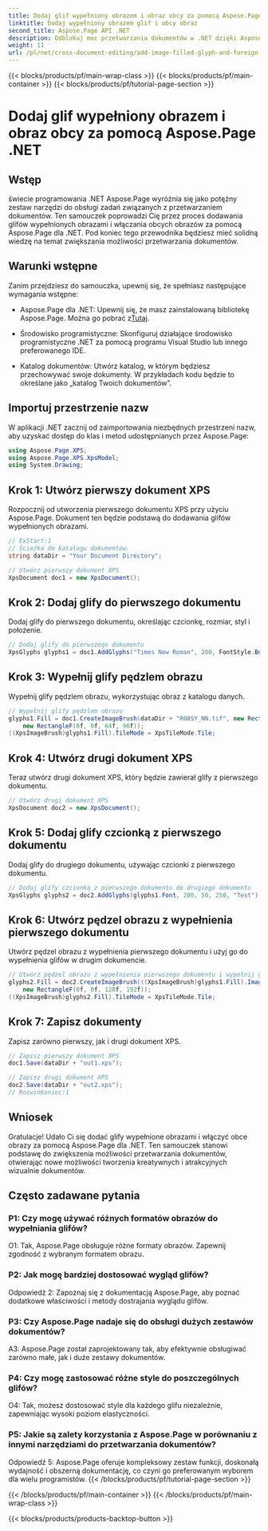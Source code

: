```yaml
---
title: Dodaj glif wypełniony obrazem i obraz obcy za pomocą Aspose.Page .NET
linktitle: Dodaj wypełniony obrazem glif i obcy obraz
second_title: Aspose.Page API .NET
description: Odblokuj moc przetwarzania dokumentów w .NET dzięki Aspose.Page. Bez wysiłku dodawaj glify wypełnione obrazami. Ulepsz efekty wizualne i usprawnij przepływ pracy.
weight: 11
url: /pl/net/cross-document-editing/add-image-filled-glyph-and-foreign-image/
---
```


{{< blocks/products/pf/main-wrap-class >}}
{{< blocks/products/pf/main-container >}}
{{< blocks/products/pf/tutorial-page-section >}}

# Dodaj glif wypełniony obrazem i obraz obcy za pomocą Aspose.Page .NET

## Wstęp

świecie programowania .NET Aspose.Page wyróżnia się jako potężny zestaw narzędzi do obsługi zadań związanych z przetwarzaniem dokumentów. Ten samouczek poprowadzi Cię przez proces dodawania glifów wypełnionych obrazami i włączania obcych obrazów za pomocą Aspose.Page dla .NET. Pod koniec tego przewodnika będziesz mieć solidną wiedzę na temat zwiększania możliwości przetwarzania dokumentów.

## Warunki wstępne

Zanim przejdziesz do samouczka, upewnij się, że spełniasz następujące wymagania wstępne:

-  Aspose.Page dla .NET: Upewnij się, że masz zainstalowaną bibliotekę Aspose.Page. Można go pobrać z[Tutaj](https://releases.aspose.com/page/net/).

- Środowisko programistyczne: Skonfiguruj działające środowisko programistyczne .NET za pomocą programu Visual Studio lub innego preferowanego IDE.

- Katalog dokumentów: Utwórz katalog, w którym będziesz przechowywać swoje dokumenty. W przykładach kodu będzie to określane jako „katalog Twoich dokumentów”.

## Importuj przestrzenie nazw

W aplikacji .NET zacznij od zaimportowania niezbędnych przestrzeni nazw, aby uzyskać dostęp do klas i metod udostępnianych przez Aspose.Page:

```csharp
using Aspose.Page.XPS;
using Aspose.Page.XPS.XpsModel;
using System.Drawing;
```

## Krok 1: Utwórz pierwszy dokument XPS

Rozpocznij od utworzenia pierwszego dokumentu XPS przy użyciu Aspose.Page. Dokument ten będzie podstawą do dodawania glifów wypełnionych obrazami.

```csharp
// ExStart:1
// Ścieżka do katalogu dokumentów.
string dataDir = "Your Document Directory";

// Utwórz pierwszy dokument XPS
XpsDocument doc1 = new XpsDocument();
```

## Krok 2: Dodaj glify do pierwszego dokumentu

Dodaj glify do pierwszego dokumentu, określając czcionkę, rozmiar, styl i położenie.

```csharp
// Dodaj glify do pierwszego dokumentu
XpsGlyphs glyphs1 = doc1.AddGlyphs("Times New Roman", 200, FontStyle.Bold, 50, 250, "Test");
```

## Krok 3: Wypełnij glify pędzlem obrazu

Wypełnij glify pędzlem obrazu, wykorzystując obraz z katalogu danych.

```csharp
// Wypełnij glify pędzlem obrazu
glyphs1.Fill = doc1.CreateImageBrush(dataDir + "R08SY_NN.tif", new RectangleF(0f, 0f, 128f, 192f),
    new RectangleF(0f, 0f, 64f, 96f));
((XpsImageBrush)glyphs1.Fill).TileMode = XpsTileMode.Tile;
```

## Krok 4: Utwórz drugi dokument XPS

Teraz utwórz drugi dokument XPS, który będzie zawierał glify z pierwszego dokumentu.

```csharp
// Utwórz drugi dokument XPS
XpsDocument doc2 = new XpsDocument();
```

## Krok 5: Dodaj glify czcionką z pierwszego dokumentu

Dodaj glify do drugiego dokumentu, używając czcionki z pierwszego dokumentu.

```csharp
// Dodaj glify czcionką z pierwszego dokumentu do drugiego dokumentu
XpsGlyphs glyphs2 = doc2.AddGlyphs(glyphs1.Font, 200, 50, 250, "Test");
```

## Krok 6: Utwórz pędzel obrazu z wypełnienia pierwszego dokumentu

Utwórz pędzel obrazu z wypełnienia pierwszego dokumentu i użyj go do wypełnienia glifów w drugim dokumencie.

```csharp
// Utwórz pędzel obrazu z wypełnienia pierwszego dokumentu i wypełnij glify w drugim dokumencie
glyphs2.Fill = doc2.CreateImageBrush(((XpsImageBrush)glyphs1.Fill).Image, new RectangleF(0f, 0f, 128f, 192f),
    new RectangleF(0f, 0f, 128f, 192f));
((XpsImageBrush)glyphs2.Fill).TileMode = XpsTileMode.Tile;
```

## Krok 7: Zapisz dokumenty

Zapisz zarówno pierwszy, jak i drugi dokument XPS.

```csharp
// Zapisz pierwszy dokument XPS
doc1.Save(dataDir + "out1.xps");

// Zapisz drugi dokument XPS
doc2.Save(dataDir + "out2.xps");
// RozwińKoniec:1
```

## Wniosek

Gratulacje! Udało Ci się dodać glify wypełnione obrazami i włączyć obce obrazy za pomocą Aspose.Page dla .NET. Ten samouczek stanowi podstawę do zwiększenia możliwości przetwarzania dokumentów, otwierając nowe możliwości tworzenia kreatywnych i atrakcyjnych wizualnie dokumentów.

## Często zadawane pytania

### P1: Czy mogę używać różnych formatów obrazów do wypełniania glifów?

O1: Tak, Aspose.Page obsługuje różne formaty obrazów. Zapewnij zgodność z wybranym formatem obrazu.

### P2: Jak mogę bardziej dostosować wygląd glifów?

Odpowiedź 2: Zapoznaj się z dokumentacją Aspose.Page, aby poznać dodatkowe właściwości i metody dostrajania wyglądu glifów.

### P3: Czy Aspose.Page nadaje się do obsługi dużych zestawów dokumentów?

A3: Aspose.Page został zaprojektowany tak, aby efektywnie obsługiwać zarówno małe, jak i duże zestawy dokumentów.

### P4: Czy mogę zastosować różne style do poszczególnych glifów?

O4: Tak, możesz dostosować style dla każdego glifu niezależnie, zapewniając wysoki poziom elastyczności.

### P5: Jakie są zalety korzystania z Aspose.Page w porównaniu z innymi narzędziami do przetwarzania dokumentów?

Odpowiedź 5: Aspose.Page oferuje kompleksowy zestaw funkcji, doskonałą wydajność i obszerną dokumentację, co czyni go preferowanym wyborem dla wielu programistów.
{{< /blocks/products/pf/tutorial-page-section >}}

{{< /blocks/products/pf/main-container >}}
{{< /blocks/products/pf/main-wrap-class >}}

{{< blocks/products/products-backtop-button >}}
